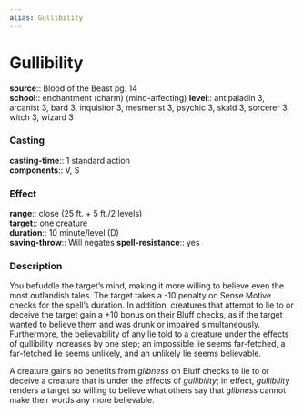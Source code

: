 ```yaml
---
alias: Gullibility
---
```


# Gullibility 

**source**:: Blood of the Beast pg. 14  
**school**:: enchantment (charm) (mind-affecting)
**level**:: antipaladin 3, arcanist 3, bard 3, inquisitor 3, mesmerist 3, psychic 3, skald 3, sorcerer 3, witch 3, wizard 3

### Casting 

**casting-time**:: 1 standard action  
**components**:: V, S

### Effect 

**range**:: close (25 ft. + 5 ft./2 levels)  
**target**:: one creature  
**duration**:: 10 minute/level (D)  
**saving-throw**:: Will negates
**spell-resistance**:: yes

### Description 

You befuddle the target’s mind, making it more willing to believe even the most outlandish tales. The target takes a -10 penalty on Sense Motive checks for the spell’s duration. In addition, creatures that attempt to lie to or deceive the target gain a +10 bonus on their Bluff checks, as if the target wanted to believe them and was drunk or impaired simultaneously. Furthermore, the believability of any lie told to a creature under the effects of gullibility increases by one step; an impossible lie seems far-fetched, a far-fetched lie seems unlikely, and an unlikely lie seems believable.  
  
A creature gains no benefits from *glibness* on Bluff checks to lie to or deceive a creature that is under the effects of *gullibility*; in effect, *gullibility* renders a target so willing to believe what others say that *glibness* cannot make their words any more believable.
